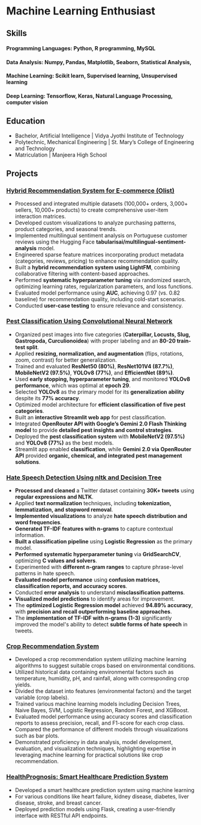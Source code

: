 # Machine Learning Enthusiast 

## Skills

#### Programming Languages: Python, R programming, MySQL
#### Data Analysis: Numpy, Pandas, Matplotlib, Seaborn, Statistical Analysis,
#### Machine Learning: Scikit learn, Supervised learning, Unsupervised learning
#### Deep Learning: Tensorflow, Keras, Natural Language Processing, computer vision

## Education
- Bachelor, Artificial Intelligence | Vidya Jyothi Institute of Technology 								   	
- Polytechnic, Mechanical Engineering	| St. Mary’s College of Engineering and Technology 	 		
- Matriculation | Manjeera High School 


## Projects

### [Hybrid Recommendation System for E-commerce (Olist)](https://github.com/Premaramkarthik/Hybrid-Recommendation-System-for-E-commerce-Olist-)

-  Processed and integrated multiple datasets (100,000+ orders, 3,000+ sellers, 10,000+ products) to create comprehensive user-item interaction matrices.  
- Developed custom visualizations to analyze purchasing patterns, product categories, and seasonal trends.  
- Implemented multilingual sentiment analysis on Portuguese customer reviews using the Hugging Face **tabularisai/multilingual-sentiment-analysis** model.  
- Engineered sparse feature matrices incorporating product metadata (categories, reviews, pricing) to enhance recommendation quality.  
- Built a **hybrid recommendation system using LightFM**, combining collaborative filtering with content-based approaches.  
- Performed **systematic hyperparameter tuning** via randomized search, optimizing learning rates, regularization parameters, and loss functions.  
- Evaluated model performance using **AUC**, achieving 0.97 (vs. 0.82 baseline) for recommendation quality, including cold-start scenarios.  
- Conducted **user-case testing** to ensure relevance and consistency.

### [Pest Classification Using Convolutional Neural Network](https://github.com/Premaramkarthik/Pest-Classification-Using-Convolutional-Neural-Network)

- Organized pest images into five categories (**Caterpillar, Locusts, Slug, Gastropoda, Curculionoidea**) with proper labeling and an **80-20 train-test split**.  
- Applied **resizing, normalization, and augmentation** (flips, rotations, zoom, contrast) for better generalization.  
- Trained and evaluated **ResNet50 (80%)**, **ResNet101V4 (87.7%)**, **MobileNetV2 (97.5%)**, **YOLOv8 (77%)**, and **EfficientNet (89%)**.  
- Used **early stopping, hyperparameter tuning**, and monitored **YOLOv8 performance**, which was optimal at **epoch 29**.  
- Selected **YOLOv8** as the primary model for its **generalization ability** despite its **77% accuracy**.  
- Optimized model architecture for **efficient classification of five pest categories**.  
- Built an **interactive Streamlit web app** for pest classification.  
- Integrated **OpenRouter API with Google’s Gemini 2.0 Flash Thinking model** to provide **detailed pest insights and control strategies**.  
- Deployed the **pest classification system** with **MobileNetV2 (97.5%)** and **YOLOv8 (77%)** as the best models.  
- Streamlit app enabled **classification**, while **Gemini 2.0 via OpenRouter API** provided **organic, chemical, and integrated pest management solutions**.  

### [Hate Speech Detection Using nltk and Decision Tree](https://github.com/Premaramkarthik/Hate-Speech-Detection) 

- **Processed and cleaned** a Twitter dataset containing **30K+ tweets** using **regular expressions and NLTK**.  
- Applied **text normalization** techniques, including **tokenization, lemmatization, and stopword removal**.  
- **Implemented visualizations** to analyze **hate speech distribution and word frequencies**.  
- **Generated TF-IDF features with n-grams** to capture contextual information.  
- **Built a classification pipeline** using **Logistic Regression** as the primary model.  
- **Performed systematic hyperparameter tuning** via **GridSearchCV**, optimizing **C values and solvers**.  
- Experimented with **different n-gram ranges** to capture phrase-level patterns in hate speech.  
- **Evaluated model performance** using **confusion matrices, classification reports, and accuracy scores**.  
- Conducted **error analysis** to understand **misclassification patterns**.  
- **Visualized model predictions** to identify areas for improvement.  
- The **optimized Logistic Regression model** achieved **94.89% accuracy**, with **precision and recall outperforming baseline approaches**.  
- The **implementation of TF-IDF with n-grams (1-3)** significantly improved the model's ability to detect **subtle forms of hate speech** in tweets.

### [Crop Recommendation System](https://github.com/Premaramkarthik/crop-recommendation)

- Developed a crop recommendation system utilizing machine learning algorithms to suggest suitable crops based on environmental conditions.
- Utilized historical data containing environmental factors such as temperature, humidity, pH, and rainfall, along with corresponding crop yields.
- Divided the dataset into features (environmental factors) and the target variable (crop labels).
- Trained various machine learning models including Decision Trees, Naive Bayes, SVM, Logistic Regression, Random Forest, and XGBoost.
- Evaluated model performance using accuracy scores and classification reports to assess precision, recall, and F1-score for each crop class.
- Compared the performance of different models through visualizations such as bar plots.
- Demonstrated proficiency in data analysis, model development, evaluation, and visualization techniques, highlighting expertise in leveraging machine learning for practical solutions like crop recommendation.


### [HealthPrognosis: Smart Healthcare Prediction System](https://github.com/Premaramkarthik/HealthPrognosis-Smart-Healthcare-Prediction-System)

- Developed a smart healthcare prediction system using machine learning
- For various conditions like heart failure, kidney disease, diabetes, liver disease, stroke, and breast cancer.
- Deployed prediction models using Flask, creating a user-friendly interface with RESTful API endpoints.


